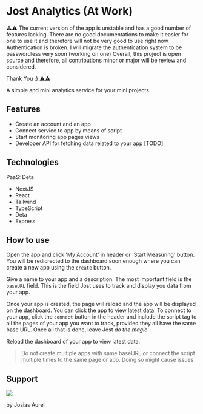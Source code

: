 # Jost Analytics (At Work)

⚠⚠
The current version of the app is unstable and has a good number of features lacking.
There are no good documentations to make it easier for one to use it and therefore will not be very good to use right now
Authentication is broken. I will migrate the authentication system to be passwordless very soon (working on one)
Overall, this project is open source and therefore, all contributions minor or major will be review and considered.

Thank You ;)
⚠⚠

A simple and mini analytics service for your mini projects.

## Features

- Create an account and an app
- Connect service to app by means of script
- Start monitoring app pages views
- Developer API for fetching data related to your app [TODO]

## Technologies

PaaS: Deta

- NextJS
- React
- Tailwind
- TypeScript
- Deta
- Express

## How to use

Open the app and click 'My Account' in header or 'Start Measuring' button. You will be redicrected to the dashboard soon enough where you can create a new app using the `create` button.

Give a name to your app and a description. The most important field is the `baseURL` field. This is the field Jost uses to track and display you data from your app.

Once your app is created, the page will reload and the app will be displayed on the dashboard.
You can click the app to view latest data.
To connect to your app, click the `connect` button in the header and include the script tag to all the pages of your app you want to track, provided they all have the same base URL.
Once all that is done, leave Jost _do the magic_.

Reload the dashboard of your app to view latest data.

> Do not create multiple apps with same baseURL or connect the script multiple times to the same page or app. Doing so might cause issues

## Support

<a href="https://www.buymeacoffee.com/rocketstellar"><img src="https://img.buymeacoffee.com/button-api/?text=Buy me a coffee&emoji=🍕&slug=rocketstellar&button_colour=5F7FFF&font_colour=ffffff&font_family=Comic&outline_colour=000000&coffee_colour=FFDD00"></a>

by Josias Aurel
